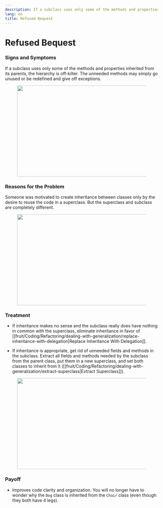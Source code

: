 ```yaml
---
description: If a subclass uses only some of the methods and properties inherited from its parents, the hierarchy is off-kilter. The unneeded methods may simply go unused or be redefined and give off exceptions.
lang: en
title: Refused Bequest
---
```

# Refused Bequest

### Signs and Symptoms

If a subclass uses only some of the methods and properties inherited from its parents, the hierarchy is off-kilter. The unneeded methods may simply go unused or be redefined and give off exceptions.

<figure class="image">
<img
src="https://refactoring.guru/images/refactoring/content/smells/refused-bequest-01.png?id=7a1d79e75a3836c22ec865d72c98664e"
srcset="https://refactoring.guru/images/refactoring/content/smells/refused-bequest-01-2x.png?id=d2e31b7b9fa3326118817b8e0c65e435 2x"
width="500" height="300" />
</figure>

### Reasons for the Problem

Someone was motivated to create inheritance between classes only by the desire to reuse the code in a superclass. But the superclass and subclass are completely different.

<figure class="image">
<img
src="https://refactoring.guru/images/refactoring/content/smells/refused-bequest-02.png?id=f9b0affd4bbf6fec22c05783fc75562e"
srcset="https://refactoring.guru/images/refactoring/content/smells/refused-bequest-02-2x.png?id=33b42b7d51bca13f27e4933d24f82751 2x"
loading="lazy" width="500" height="300" />
</figure>

### Treatment

- If inheritance makes no sense and the subclass really does have nothing in common with the superclass, eliminate inheritance in favor of [[fruit/Coding/Refactoring/dealing-with-generalization/replace-inheritance-with-delegation|Replace Inheritance With Delegation]].

- If inheritance is appropriate, get rid of unneeded fields and methods in the subclass. Extract all fields and methods needed by the subclass from the parent class, put them in a new superclass, and set both classes to inherit from it ([[fruit/Coding/Refactoring/dealing-with-generalization/extract-superclass|Extract Superclass]]).

<figure class="image">
<img
src="https://refactoring.guru/images/refactoring/content/smells/refused-bequest-03.png?id=2a84293620fa1caf4329fca1f4a44e08"
srcset="https://refactoring.guru/images/refactoring/content/smells/refused-bequest-03-2x.png?id=6990ba0083e3de07881bd551928e3a79 2x"
loading="lazy" width="500" height="300" />
</figure>

### Payoff

- Improves code clarity and organization. You will no longer have to wonder why the `Dog` class is inherited from the `Chair` class (even though they both have 4 legs).
